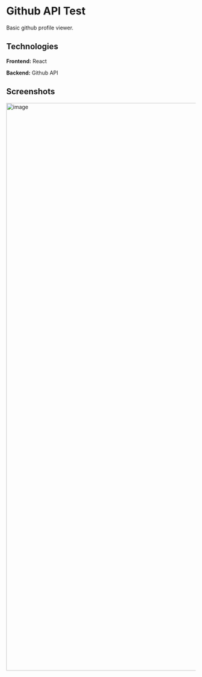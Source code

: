 
# Github API Test

Basic github profile viewer.

## Technologies

**Frontend:** React

**Backend:** Github API

  
## Screenshots
<img width="1512" alt="image" src="https://user-images.githubusercontent.com/54485510/211889149-217d98e5-091a-45a2-b932-9a77abf04c55.png">
